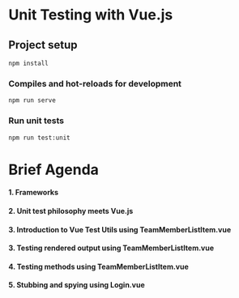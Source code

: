 # Unit Testing with Vue.js

## Project setup
```
npm install
```

### Compiles and hot-reloads for development
```
npm run serve
```

### Run unit tests
```$xslt
npm run test:unit
```

# Brief Agenda
#### 1. Frameworks
#### 2. Unit test philosophy meets Vue.js
#### 3. Introduction to Vue Test Utils using TeamMemberListItem.vue
#### 3. Testing rendered output using TeamMemberListItem.vue
#### 4. Testing methods using TeamMemberListItem.vue
#### 5. Stubbing and spying using Login.vue